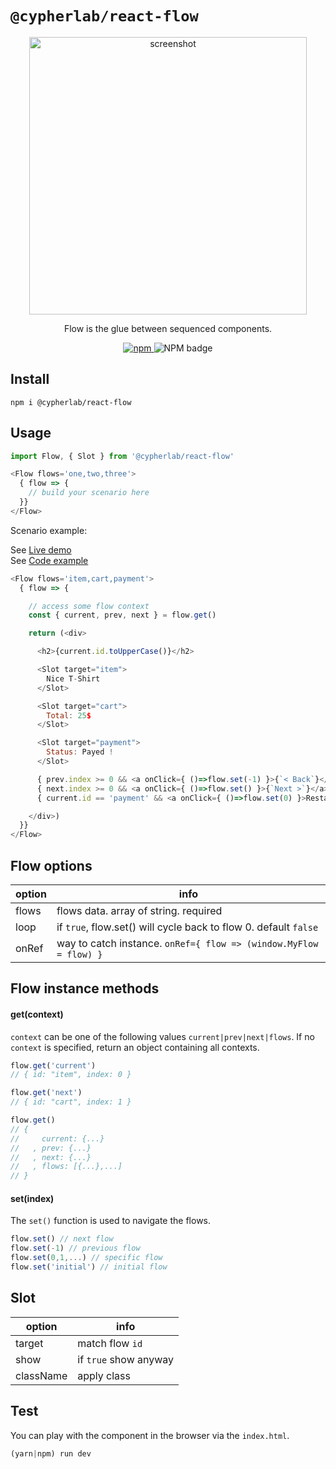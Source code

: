 # `@cypherlab/react-flow`

<p align="center">
  <img width="444" alt="screenshot" src="https://user-images.githubusercontent.com/503577/65241677-71e8ed80-dae4-11e9-9213-bf10c8ebc507.png">
</p>
<p align="center">
  Flow is the glue between sequenced components.
</p>
<p align="center">
  <a href="https://www.npmjs.com/package/@cypherlab/react-flow">
    <img alt="npm" src="https://img.shields.io/npm/v/@cypherlab/react-flow">
  </a>
  <img alt="NPM badge" src="https://img.shields.io/npm/l/@cypherlab/react-flow">
</p>


## Install
```
npm i @cypherlab/react-flow
```


## Usage 

```js
import Flow, { Slot } from '@cypherlab/react-flow'

<Flow flows='one,two,three'>
  { flow => { 
    // build your scenario here
  }}
</Flow>
```

Scenario example:

See [Live demo](https://raw.githack.com/cypherlab/react-flow/master/index.html)  
See [Code example](https://github.com/cypherlab/react-flow/blob/master/index.html) 

```js
<Flow flows='item,cart,payment'>
  { flow => {

    // access some flow context
    const { current, prev, next } = flow.get()

    return (<div>

      <h2>{current.id.toUpperCase()}</h2>

      <Slot target="item">
        Nice T-Shirt
      </Slot>

      <Slot target="cart">
        Total: 25$
      </Slot>

      <Slot target="payment">
        Status: Payed !
      </Slot>

      { prev.index >= 0 && <a onClick={ ()=>flow.set(-1) }>{`< Back`}</a>}
      { next.index >= 0 && <a onClick={ ()=>flow.set() }>{`Next >`}</a>}
      { current.id == 'payment' && <a onClick={ ()=>flow.set(0) }>Restart !</a>}

    </div>)
  }}
</Flow>
```

## Flow options

| option        | info                                                            |
|---------------|-----------------------------------------------------------------|
| flows         | flows data. array of string. required                           |
| loop          | if `true`, flow.set() will cycle back to flow 0. default `false`|
| onRef         | way to catch instance. `onRef={ flow => (window.MyFlow = flow) }`|




## Flow instance methods

#### get(context)

`context` can be one of the following values `current|prev|next|flows`.
If no `context` is specified, return an object containing all contexts.

```js
flow.get('current') 
// { id: "item", index: 0 }

flow.get('next') 
// { id: "cart", index: 1 }

flow.get() 
// {
//     current: {...}
//   , prev: {...}
//   , next: {...}
//   , flows: [{...},...]
// }
```

#### set(index)

The `set()` function is used to navigate the flows.
  
```js
flow.set() // next flow
flow.set(-1) // previous flow
flow.set(0,1,...) // specific flow
flow.set('initial') // initial flow
```



## Slot

| option        | info                                                            |
|---------------|-----------------------------------------------------------------|
| target        | match flow `id`                                                 |
| show          | if `true` show anyway                                           |
| className     | apply class                                                     |



## Test 

You can play with the component in the browser via the `index.html`.

```js
(yarn|npm) run dev
```